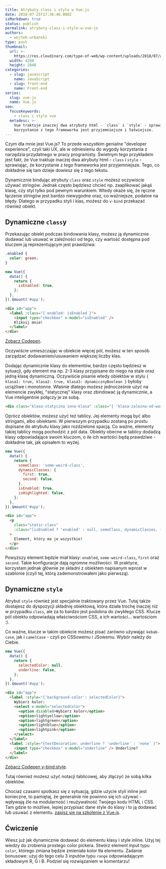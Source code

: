 ```yaml
---
title: Atrybuty class i style w Vue.js
date: 2018-07-25T17:36:46.000Z
isMarkdown: true
status: publish
permalink: atrybuty-class-i-style-w-vue-js
authors:
  - wojtek-urbanski
type: post
thumbnail:
  url: >-
    https://res.cloudinary.com/type-of-web/wp-content/uploads/2018/07/audio-audio-mixer-close-up-744321.jpg
  width: 4288
  height: 2848
categories:
  - slug: javascript
    name: JavaScript
  - slug: front-end
    name: Front-end
series:
  slug: vue-js
  name: Vue.js
seo:
  focusKeywords:
    - class i style vue
  metadesc: >-
    Vue traktuje inaczej dwa atrybuty html - `class` i `style` - sprawiając, że
    korzystanie z tego frameworka jest przyjemniejsze i łatwiejsze.
---
```


Czym dla mnie jest Vue.js? To przede wszystkim genialne "developer experience", czyli taki UX, ale w odniesieniu do wygody korzystania z narzędzia przydatnego w pracy programisty. Świetnym tego przykładem jest fakt, że Vue traktuje inaczej dwa atrybuty html - `class` i `style` - sprawiając, że korzystanie z tego frameworka jest przyjemniejsze. Tego, co dokładnie się tam dzieje dowiesz się z tego tekstu.

Dynamicznie bindując atrybuty `class` oraz `style` możesz oczywiście używać stringów. Jednak często będziesz chcieć np. zaaplikować jakąś klasę, czy styl tylko pod pewnym warunkiem. Wtedy okaże się, że ręczne łączenie stringów jest bardzo niewygodne oraz, co ważniejsze, podatne na błędy. Dlatego w przypadku styli i klas, możesz do `v-bind` przekazać również obiekt.

## Dynamiczne `class`y

Przekazując obiekt podczas bindowania klasy, możesz ją dynamicznie dodawać lub usuwać w zależności od tego, czy wartość dostępna pod kluczem ją reprezentującym jest prawdziwa:

```css
.enabled {
  color: green;
}
```

```javascript
new Vue({
  data() {
    return {
      isEnabled: true,
    };
  },
}).$mount('#app');
```

```html
<div id="app">
  <label :class="{ enabled: isEnabled }">
    <input type="checkbox" v-model="isEnabled" />
    Kliknij mnie!
  </label>
</div>
```

<CodepenWidget height="265" themeId="0" slugHash="mLWPZb" defaultTab="result" user="wojtiku" embedVersion="2">
<a href="http://codepen.io/wojtiku/pen/mLWPZb/">Zobacz Codepen</a>.
</CodepenWidget>

Oczywiście umieszczając w obiekcie więcej pól, możesz w ten sposób zarządzać dodawaniem/usuwaniem większej liczby klas.

Dodając dynamicznie klasy do elementów, bardzo często będziesz w sytuacji, gdy element ma np. 2-3 klasy przypisane do niego na stale oraz jedną klasę dynamiczną. Oczywiście pisanie wtedy obiektów w stylu `{ klasa1: true, klasa2: true, klasa3: dynamicznyBoolean }` byłoby uciążliwe i monotonne. Właśnie dlatego możesz jednocześnie użyć na elemencie zwykłej, "statycznej" klasy oraz zbindować ją dynamicznie, a Vue inteligentnie połączy je ze sobą.

```html
<div class="klasa-statyczna inna-klasa" :class="{ 'klasa-zalezna-od-warunku': isEnabled }">to takie proste!</div>
```

Oprócz obiektów, możesz użyć też tablicy. Jej elementy mogą być albo stringami, albo obiektami. W pierwszym przypadku zostaną po prostu dopisane do atrybutu klasy jako rozdzielone spacją. Co ważne, elementy takiej tablicy mogą pochodzić z pól data. Obiekty obecne w tablicy dodadzą klasy odpowiadające swoim kluczom, o ile ich wartości będą prawdziwe - dokładnie tak, jak opisałem to wyżej.

```javascript
new Vue({
  data() {
    return {
      someClass: 'some-weird-class',
      dynamicClasses: {
        first: true,
        second: false,
      },
      isEnabled: true,
      isHighlighted: false,
    };
  },
}).$mount('#app');
```

```html
<div id="app">
  <p
    class="static-class"
    :class="[isEnabled ? 'enabled' : null, someClass, dynamicClasses, {highlighted: isHighlighted}]"
  >
    Element, który ma je wszystkie!
  </p>
</div>
```

Powyższy element będzie miał klasy: `enabled`, `some-weird-class`, `first` oraz `second`. Takie konfiguracje dają ogromne możliwości. W praktyce, korzystam jednak głównie ze składni z obiektem napisanym wprost w szablonie (czyli tej, którą zademonstrowałem jako pierwszą).

## Dynamiczne `style`

Atrybut `style` również jest specjalnie traktowany przez Vue. Tutaj także dostajesz do dyspozycji składnię obiektową, która działa trochę inaczej niż w przypadku `class`, ale za to bardzo jest podobna do zwykłego CSS. Klucze pól obiektu odpowiadają właściwościom CSS, a ich wartości... wartościom :).

Co ważne, klucze w takim obiekcie możesz pisać zarówno używając `kebab-case`, jak i `camelCase` - czyli po CSSowemu i JSowemu. Wybór należy do Ciebie.

```javascript
new Vue({
  data() {
    return {
      selectedColor: null,
      underline: false,
    };
  },
}).$mount('#app');
```

```html
<div id="app">
  <label :style="{'background-color': selectedColor}">
    Wybierz kolor:
    <select v-model="selectedColor">
      <option disabled>Wybierz kolor</option>
      <option>lightyellow</option>
      <option>lightgreen</option>
      <option>lightblue</option>
      <option>lightpink</option>
    </select>
  </label>
  <label :style="{textDecoration: underline ? 'underline' : 'none' }">
    <input type="checkbox" v-model="underline" /> Underline?
  </label>
</div>
```

<CodepenWidget height="265" themeId="0" slugHash="bMqwom" defaultTab="result" user="wojtiku" embedVersion="2" penTitle="v-bind:style">
<a href="http://codepen.io/wojtiku/pen/bMqwom/">Zobacz Codepen v-bind:style</a>.
</CodepenWidget>

Tutaj również możesz użyć notacji tablicowej, aby złączyć ze sobą kilka obiektów.

Chociaż czasami spotkasz się z sytuacją, gdzie użycie styli inline jest konieczne, to pamiętaj, że generalnie nie powinno się ich używać - wpływają źle na modularność i reużywalność Twojego kodu HTML i CSS. Tam gdzie to możliwe, lepiej przypisać dane style do klasy i to ją dodawać lub usuwać z elementu. <a href="https://szkolenia.typeofweb.com/" target="_blank">zapisz się na szkolenie z Vue.js</a>.

## Ćwiczenie

Wiesz już jak dynamicznie dodawać do elementu klasy i style inline. Użyj tej wiedzy do zrobienia prostego color pickera. Stwórz element input typu `color`, którego zmiana będzie zmieniała kolor tła elementu. Zadanie bonusowe: użyj do tego celu 3 inputów typu `range` odpowiadającym składowym R, G i B. Podziel się rozwiązaniem w komentarzu!
